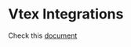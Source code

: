 # Vtex Integrations

Check this [document](https://docs.google.com/document/d/1lBAhsFmoP2XChkltUQUZoXGrV3EVhF73Bonf4tydbU8/edit?usp=sharing)

